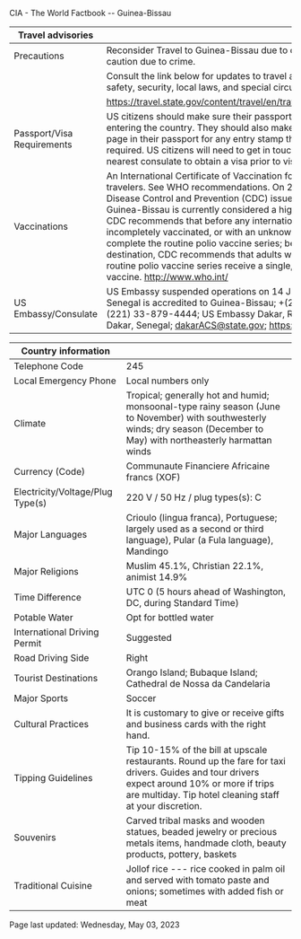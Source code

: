 CIA - The World Factbook -- Guinea-Bissau

| Travel advisories | |
| --- | --- |
| Precautions | Reconsider Travel to Guinea-Bissau due to civil unrest. Exercise increased caution due to crime. |
| | Consult the link below for updates to travel advisories and statements on safety, security, local laws, and special circumstances in this country. |
| | <https://travel.state.gov/content/travel/en/traveladvisories/traveladvisories.html> |
| Passport/Visa Requirements | US citizens should make sure their passport is valid at the date of their entering the country. They should also make sure they have at least 1 blank page in their passport for any entry stamp that will be required. A visa is required. US citizens will need to get in touch with the country's embassy or nearest consulate to obtain a visa prior to visiting the country. |
| Vaccinations | An International Certificate of Vaccination for yellow fever is required for all travelers. See WHO recommendations. On 21 March 2022, the US Centers for Disease Control and Prevention (CDC) issued a Travel Alert for polio in Africa; Guinea-Bissau is currently considered a high risk to travelers for polio; the CDC recommends that before any international travel, anyone unvaccinated, incompletely vaccinated, or with an unknown polio vaccination status should complete the routine polio vaccine series; before travel to any high-risk destination, CDC recommends that adults who previously completed the full, routine polio vaccine series receive a single, lifetime booster dose of polio vaccine.  <http://www.who.int/> |
| US Embassy/Consulate | US Embassy suspended operations on 14 June 1998; the US Ambassador to Senegal is accredited to Guinea-Bissau; +(221) 33-879-4000; EMER: +(221) 33-879-4444; US Embassy Dakar, Route des Almadies -- BP 49, Dakar, Senegal; dakarACS@state.gov; https://gw.usmission.gov/ |

| Country information |  |
| --- | --- |
| Telephone Code | 245 |
| Local Emergency Phone | Local numbers only |
| Climate | Tropical; generally hot and humid; monsoonal-type rainy season (June to November) with southwesterly winds; dry season (December to May) with northeasterly harmattan winds |
| Currency (Code) | Communaute Financiere Africaine francs (XOF) |
| Electricity/Voltage/Plug Type(s) | 220 V / 50 Hz / plug types(s): C |
| Major Languages | Crioulo (lingua franca), Portuguese; largely used as a second or third language), Pular (a Fula language), Mandingo |
| Major Religions | Muslim 45.1%, Christian 22.1%, animist 14.9% |
| Time Difference | UTC 0 (5 hours ahead of Washington, DC, during Standard Time) |
| Potable Water | Opt for bottled water |
| International Driving Permit | Suggested |
| Road Driving Side | Right |
| Tourist Destinations | Orango Island; Bubaque Island; Cathedral de Nossa da Candelaria |
| Major Sports | Soccer |
| Cultural Practices | It is customary to give or receive gifts and business cards with the right hand. |
| Tipping Guidelines | Tip 10-15% of the bill at upscale restaurants. Round up the fare for taxi drivers. Guides and tour drivers expect around 10% or more if trips are multiday. Tip hotel cleaning staff at your discretion. |
| Souvenirs | Carved tribal masks and wooden statues, beaded jewelry or precious metals items, handmade cloth, beauty products, pottery, baskets |
| Traditional Cuisine | Jollof rice --- rice cooked in palm oil and served with tomato paste and onions; sometimes with added fish or meat |

Page last updated: Wednesday, May 03, 2023
